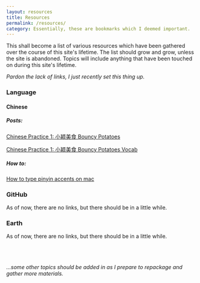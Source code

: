 ```yaml
---
layout: resources
title: Resources
permalink: /resources/
category: Essentially, these are bookmarks which I deemed important.
---
```

This shall become a list of various resources which have been gathered over the course of this site's lifetime. The list should grow and grow, unless the site is abandoned. Topics will include anything that have been touched on during this site's lifetime.

*Pardon the lack of links, I just recently set this thing up.*

### **Language** 
#### Chinese
##### Posts:
[Chinese Practice 1: 小颖美食 Bouncy Potatoes](../chinese%20food%20translation/2020/07/12/xiaoyingmeishiBouncyPotato)

[Chinese Practice 1: 小颖美食 Bouncy Potatoes Vocab](../chinese%20food%20translation/2020/07/12/xiaoyingmeishiBouncyPotatoVocab)

##### How to:
[How to type pinyin accents on mac](../chinese/2020/07/12/howtomacpinyin.html)

### **GitHub**
As of now, there are no links, but there should be in a little while.

### **Earth**
As of now, there are no links, but there should be in a little while.

<br><br><br>*...some other topics should be added in as I prepare to repackage and gather more materials.*
